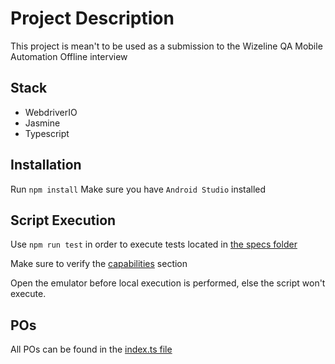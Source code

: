 # Project Description
This project is mean't to be used as a submission to the Wizeline QA Mobile Automation Offline interview

## Stack
- WebdriverIO
- Jasmine
- Typescript

## Installation
Run ```npm install```
Make sure you have ```Android Studio``` installed

## Script Execution
Use ```npm run test``` in order to execute tests located in [the specs folder](/test/specs)

Make sure to verify the [capabilities](wdio.conf.ts#L63) section

Open the emulator before local execution is performed, else the script won't execute.

## POs
All POs can be found in the [index.ts file](test/pageobjects/index.ts)

